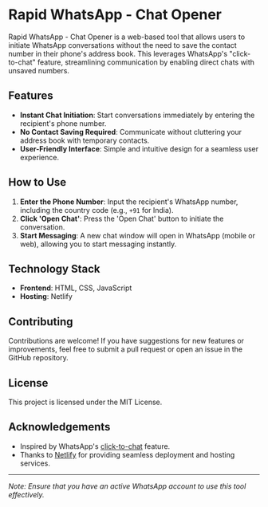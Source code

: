 # Rapid WhatsApp - Chat Opener

Rapid WhatsApp - Chat Opener is a web-based tool that allows users to initiate WhatsApp conversations without the need to save the contact number in their phone's address book. This leverages WhatsApp's "click-to-chat" feature, streamlining communication by enabling direct chats with unsaved numbers.

## Features

- **Instant Chat Initiation**: Start conversations immediately by entering the recipient's phone number.
- **No Contact Saving Required**: Communicate without cluttering your address book with temporary contacts.
- **User-Friendly Interface**: Simple and intuitive design for a seamless user experience.

## How to Use

1. **Enter the Phone Number**: Input the recipient's WhatsApp number, including the country code (e.g., `+91` for India).
2. **Click 'Open Chat'**: Press the 'Open Chat' button to initiate the conversation.
3. **Start Messaging**: A new chat window will open in WhatsApp (mobile or web), allowing you to start messaging instantly.

## Technology Stack

- **Frontend**: HTML, CSS, JavaScript
- **Hosting**: Netlify

## Contributing

Contributions are welcome! If you have suggestions for new features or improvements, feel free to submit a pull request or open an issue in the GitHub repository.

## License

This project is licensed under the MIT License.

## Acknowledgements

- Inspired by WhatsApp's [click-to-chat](https://faq.whatsapp.com/591659621492865) feature.
- Thanks to [Netlify](https://www.netlify.com/) for providing seamless deployment and hosting services.

---

*Note: Ensure that you have an active WhatsApp account to use this tool effectively.*
